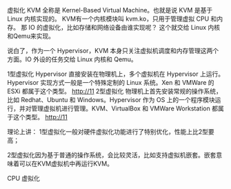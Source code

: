 虚拟化
KVM 全称是 Kernel-Based Virtual Machine。也就是说 KVM 是基于 Linux 内核实现的。
KVM有一个内核模块叫 kvm.ko，只用于管理虚拟 CPU 和内存。
那 IO 的虚拟化，比如存储和网络设备由谁实现呢？
这个就交给 Linux 内核和Qemu来实现。

说白了，作为一个 Hypervisor，KVM 本身只关注虚拟机调度和内存管理这两个方面。IO 外设的任务交给 Linux 内核和 Qemu。

1型虚拟化
Hypervisor 直接安装在物理机上，多个虚拟机在 Hypervisor 上运行。Hypervisor 实现方式一般是一个特殊定制的 Linux 系统。Xen 和 VMWare 的 ESXi 都属于这个类型。
[http://11](http://11 "1")
2型虚拟化
物理机上首先安装常规的操作系统，比如 Redhat、Ubuntu 和 Windows。Hypervisor 作为 OS 上的一个程序模块运行，并对管理虚拟机进行管理。KVM、VirtualBox 和 VMWare Workstation 都属于这个类型。
[http://11](http://11 "2")

理论上讲：
1型虚拟化一般对硬件虚拟化功能进行了特别优化，性能上比2型要高；

2型虚拟化因为基于普通的操作系统，会比较灵活，比如支持虚拟机嵌套。嵌套意味着可以在KVM虚拟机中再运行KVM。

CPU 虚拟化

